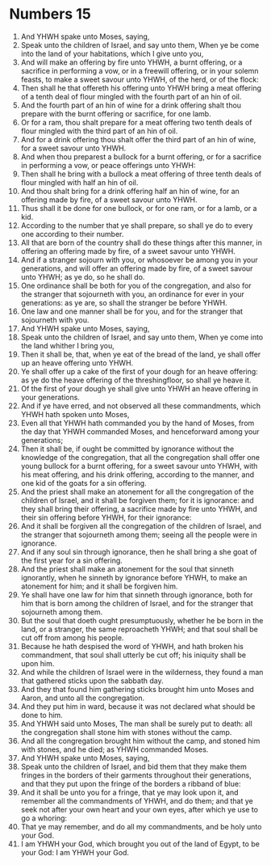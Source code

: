 ﻿# Numbers  15
1. And YHWH spake unto Moses, saying, 
2. Speak unto the children of Israel, and say unto them, When ye be come into the land of your habitations, which I give unto you, 
3. And will make an offering by fire unto YHWH, a burnt offering, or a sacrifice in performing a vow, or in a freewill offering, or in your solemn feasts, to make a sweet savour unto YHWH, of the herd, or of the flock: 
4. Then shall he that offereth his offering unto YHWH bring a meat offering of a tenth deal of flour mingled with the fourth part of an hin of oil. 
5. And the fourth part of an hin of wine for a drink offering shalt thou prepare with the burnt offering or sacrifice, for one lamb. 
6. Or for a ram, thou shalt prepare for a meat offering two tenth deals of flour mingled with the third part of an hin of oil. 
7. And for a drink offering thou shalt offer the third part of an hin of wine, for a sweet savour unto YHWH. 
8. And when thou preparest a bullock for a burnt offering, or for a sacrifice in performing a vow, or peace offerings unto YHWH: 
9. Then shall he bring with a bullock a meat offering of three tenth deals of flour mingled with half an hin of oil. 
10. And thou shalt bring for a drink offering half an hin of wine, for an offering made by fire, of a sweet savour unto YHWH. 
11. Thus shall it be done for one bullock, or for one ram, or for a lamb, or a kid. 
12. According to the number that ye shall prepare, so shall ye do to every one according to their number. 
13. All that are born of the country shall do these things after this manner, in offering an offering made by fire, of a sweet savour unto YHWH. 
14. And if a stranger sojourn with you, or whosoever be among you in your generations, and will offer an offering made by fire, of a sweet savour unto YHWH; as ye do, so he shall do. 
15. One ordinance shall be both for you of the congregation, and also for the stranger that sojourneth with you, an ordinance for ever in your generations: as ye are, so shall the stranger be before YHWH. 
16. One law and one manner shall be for you, and for the stranger that sojourneth with you. 
17.  And YHWH spake unto Moses, saying, 
18. Speak unto the children of Israel, and say unto them, When ye come into the land whither I bring you, 
19. Then it shall be, that, when ye eat of the bread of the land, ye shall offer up an heave offering unto YHWH. 
20. Ye shall offer up a cake of the first of your dough for an heave offering: as ye do the heave offering of the threshingfloor, so shall ye heave it. 
21. Of the first of your dough ye shall give unto YHWH an heave offering in your generations. 
22.  And if ye have erred, and not observed all these commandments, which YHWH hath spoken unto Moses, 
23. Even all that YHWH hath commanded you by the hand of Moses, from the day that YHWH commanded Moses, and henceforward among your generations; 
24. Then it shall be, if ought be committed by ignorance without the knowledge of the congregation, that all the congregation shall offer one young bullock for a burnt offering, for a sweet savour unto YHWH, with his meat offering, and his drink offering, according to the manner, and one kid of the goats for a sin offering. 
25. And the priest shall make an atonement for all the congregation of the children of Israel, and it shall be forgiven them; for it is ignorance: and they shall bring their offering, a sacrifice made by fire unto YHWH, and their sin offering before YHWH, for their ignorance: 
26. And it shall be forgiven all the congregation of the children of Israel, and the stranger that sojourneth among them; seeing all the people were in ignorance. 
27.  And if any soul sin through ignorance, then he shall bring a she goat of the first year for a sin offering. 
28. And the priest shall make an atonement for the soul that sinneth ignorantly, when he sinneth by ignorance before YHWH, to make an atonement for him; and it shall be forgiven him. 
29. Ye shall have one law for him that sinneth through ignorance, both for him that is born among the children of Israel, and for the stranger that sojourneth among them. 
30.  But the soul that doeth ought presumptuously, whether he be born in the land, or a stranger, the same reproacheth YHWH; and that soul shall be cut off from among his people. 
31. Because he hath despised the word of YHWH, and hath broken his commandment, that soul shall utterly be cut off; his iniquity shall be upon him. 
32.  And while the children of Israel were in the wilderness, they found a man that gathered sticks upon the sabbath day. 
33. And they that found him gathering sticks brought him unto Moses and Aaron, and unto all the congregation. 
34. And they put him in ward, because it was not declared what should be done to him. 
35. And YHWH said unto Moses, The man shall be surely put to death: all the congregation shall stone him with stones without the camp. 
36. And all the congregation brought him without the camp, and stoned him with stones, and he died; as YHWH commanded Moses. 
37.  And YHWH spake unto Moses, saying, 
38. Speak unto the children of Israel, and bid them that they make them fringes in the borders of their garments throughout their generations, and that they put upon the fringe of the borders a ribband of blue: 
39. And it shall be unto you for a fringe, that ye may look upon it, and remember all the commandments of YHWH, and do them; and that ye seek not after your own heart and your own eyes, after which ye use to go a whoring: 
40. That ye may remember, and do all my commandments, and be holy unto your God. 
41. I am YHWH your God, which brought you out of the land of Egypt, to be your God: I am YHWH your God. 
